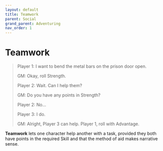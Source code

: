 ```yaml
---
layout: default
title: Teamwork
parent: Social
grand_parent: Adventuring
nav_order: 1
---
```


# Teamwork

> Player 1: I want to bend the metal bars on the prison door open.
>
> GM: Okay, roll Strength.
>
> Player 2: Wait. Can I help them?
>
> GM: Do you have any points in Strength?
>
> Player 2: No...
>
> Player 3: I do.
>
> GM: Alright, Player 3 can help. Player 1, roll with Advantage.

**Teamwork** lets one character help another with a task, provided they both have points in the required Skill and that the method of aid makes narrative sense.
